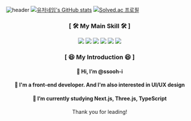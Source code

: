 ![header](https://capsule-render.vercel.app/api?type=waving&color=gradient&bg_color=50,FFFF99,CCFF99&height=230&section=header&text=ssooh-i!&fontColor=000&fontSize=80&animation=fadeIn&fontAlignY=38&desc=I'm%20still%20growing%20up%20as%20a%20front-end%20developer!&descAlignY=63&descAlign=68)
[![유저네임's GitHub stats](https://github-readme-stats.vercel.app/api?username=ssooh-i&show_icons=true&theme=flag-india)](https://github.com/ssooh-i/github-readme-stats)
[![Solved.ac 프로필](http://mazassumnida.wtf/api/v2/generate_badge?boj=skyey0615)](https://solved.ac/skyey0615)

<div align="center">
  <h3>[ 🛠️ My Main Skill 🛠️ ]</h3>
  <img src="https://img.shields.io/badge/TypeScript-3178C6?style=flat&logo=typescript&logoColor=FFF"/>
  <img src="https://img.shields.io/badge/JavaScript-F7DF1E?style=flat&logo=javascript&logoColor=FFF"/>
  <img src="https://img.shields.io/badge/React-61DAFB?style=flat&logo=react&logoColor=FFF"/>
  <img src="https://img.shields.io/badge/Recoil-3399FF?style=flat&logo=react&logoColor=FFF"/>
  <img src="https://img.shields.io/badge/vue.js-4FC08D?style=flat&logo=vue.js&logoColor=FFF"/>
  <img src="https://img.shields.io/badge/next.js-CECECE?style=flat&logo=next.js&logoColor=000"/>
</div>

<div align="center">
  <h3>[ 😆 My Introduction 😆 ]</h3>
  <h4>👋 Hi, I’m @ssooh-i</h4>
  <h4>👀 I'm a front-end developer. And I'm also interested in UI/UX design</h4>
  <h4>🌱 I’m currently studying Next.js, Three.js, TypeScript</h4>
  Thank you for leading!
</div>
